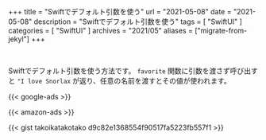 +++
title =  "Swiftでデフォルト引数を使う"
url = "2021-05-08"
date = "2021-05-08"
description = "Swiftでデフォルト引数を使う"
tags = [
  "SwiftUI"
]
categories = [
  "SwiftUI"
]
archives = "2021/05"
aliases = ["migrate-from-jekyl"]
+++

<br>

Swiftでデフォルト引数を使う方法です。
`favorite` 関数に引数を渡さず呼び出すと `"I love Snorlax` が返り、任意の名前を渡すとその値が使われます。

<!-- Google Ads -->
{{< google-ads >}}

<!-- Amazon Ads -->
{{< amazon-ads >}}

{{< gist takoikatakotako d9c82e1368554f90517fa5223fb557f1 >}}

